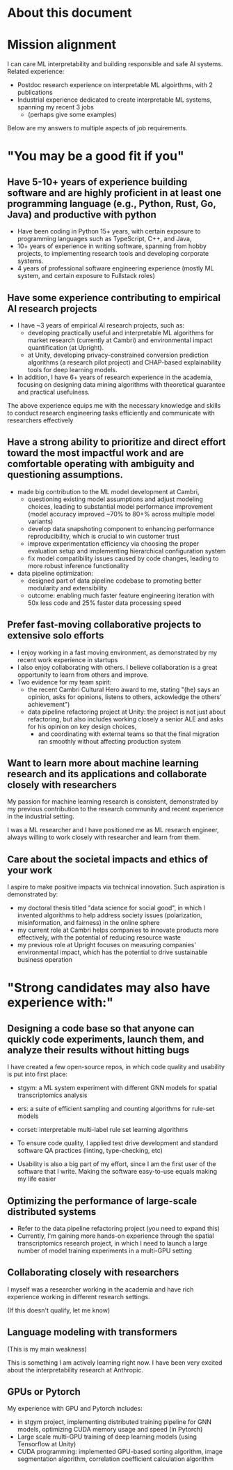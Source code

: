 # About this document

# Mission alignment

I can care ML interpretability and building responsible and safe AI systems. Related experience:

- Postdoc research experience on interpretable ML algoirthms, with 2 publications
- Industrial experience dedicated to create interpretable ML systems, spanning my recent 3 jobs
  - (perhaps give some examples)

Below are my answers to multiple aspects of job requirements.

# "You may be a good fit if you"

## Have 5-10+ years of experience building software and are highly proficient in at least one programming language (e.g., Python, Rust, Go, Java) and productive with python

- Have been coding in Python 15+ years, with certain exposure to programming languages such as TypeScript, C++, and Java,
- 10+ years of experience in writing software, spanning from hobby projects, to implementing research tools and developing corporate systems. 
- 4 years of professional software engineering experience (mostly ML system, and certain exposure to Fullstack roles)

## Have some experience contributing to empirical AI research projects

- I have ~3 years of empirical AI research projects, such as:
  - developing practically useful and interpretable ML algorithms for market research (currently at Cambri) and environmental impact quantification (at Upright). 
  - at Unity, developing privacy-constrained conversion prediction algorithms (a research pilot project) and CHAP-based explainability tools for deep learning models.
- In addition, I have 6+ years of research experience in the academia, focusing on designing data mining algorithms with theoretical guarantee and practical usefulness.

The above experience equips me with the necessary knowledge and skills to conduct research engineering tasks efficiently and communicate with researchers effectively


## Have a strong ability to prioritize and direct effort toward the most impactful work and are comfortable operating with ambiguity and questioning assumptions.

- made big contribution to the ML model development at Cambri, 
  - questioning existing model assumptions and adjust modeling choices, leading to substantial model performance improvement (model accuracy improved ~70% to 80+% across multiple model variants)
  - develop data snapshoting component to enhancing performance reproducibility, which is crucial to win customer trust
  - improve experimentation efficiency via choosing the proper evaluation setup and implementing hierarchical configuration system
  - fix model compatibility issues caused by code changes, leading to more robust inference functionality
- data pipeline optimization: 
  - designed part of data pipeline codebase to promoting better modularity and extensibility
  - outcome: enabling much faster feature engineering iteration with 50x less code and 25% faster data processing speed

## Prefer fast-moving collaborative projects to extensive solo efforts

- I enjoy working in a fast moving environment, as demonstrated by my recent work experience in startups
- I also enjoy collaborating with others. I believe collaboration is a great opportunity to learn from others and improve.
- Two evidence for my team spirit:
  - the recent Cambri Cultural Hero award to me, stating "(he) says an opinion, asks for opinions, listens to others, ackowledge the others' achievement")
  - data pipeline refactoring project at Unity: the project is not just about refactoring, but also includes working closely a senior ALE and asks for his opinion on key design choices,
    - and coordinating with external teams so that the final migration ran smoothly without affecting production system

## Want to learn more about machine learning research and its applications and collaborate closely with researchers

My passion for machine learning research is consistent, demonstrated by my previous contribution to the research community and recent experience in the industrial setting. 

I was a ML researcher and I have positioned me as ML research engineer, always willing to work closely with researcher and learn from them.

## Care about the societal impacts and ethics of your work

I aspire to make positive impacts via technical innovation. Such aspiration is demonstrated by:

- my doctoral thesis titled "data science for social good", in which I invented algorithms to help address society issues (polarization, misinformation, and fairness) in the online sphere
- my current role at Cambri helps companies to innovate products more effectively, with the potential of reducing resource waste
- my previous role at Upright focuses on measuring companies' environmental impact, which has the potential to drive sustainable business operation

# "Strong candidates may also have experience with:"

## Designing a code base so that anyone can quickly code experiments, launch them, and analyze their results without hitting bugs

I have created a few open-source repos, in which code quality and usability is put into first place:

- stgym: a ML system experiment with different GNN models for spatial transcriptomics analysis
- ers: a suite of efficient sampling and counting algorithms for rule-set models
- corset: interpretable multi-label rule set learning algorithms

- To ensure code quality, I applied test drive development and standard software QA practices (linting, type-checking, etc)
- Usability is also a big part of my effort, since I am the first user of the software that I write. Making the software easy-to-use equals making my life easier

## Optimizing the performance of large-scale distributed systems

- Refer to the data pipeline refactoring project (you need to expand this)
- Currently, I'm gaining more hands-on experience through the spatial transcriptomics research project, in which I need to launch a large number of model training experiments in a multi-GPU setting

## Collaborating closely with researchers

I myself was a researcher working in the academia and have rich experience working in different research settings. 

(If this doesn't qualify, let me know)

## Language modeling with transformers

(This is my main weakness)

This is something I am actively learning right now. I have been very excited about the interpretability research at Anthropic.

## GPUs or Pytorch

My experience with GPU and Pytorch includes:

- in stgym project, implementing distributed training pipeline for GNN models, optimizing CUDA memory usage and speed (in Pytorch)
- Large scale multi-GPU training of deep learning models (using Tensorflow at Unity)
- CUDA programming: implemented GPU-based sorting algorithm, image segmentation algorithm, correlation coefficient calculation algorithm
